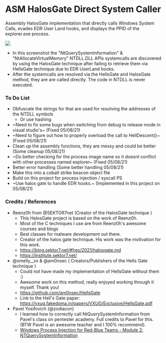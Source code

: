 # ASM HalosGate Direct System Caller
Assembly HalosGate implementation that directly calls Windows System Calls, evades EDR User Land hooks, and displays the PPID of the explorer.exe process.

![](/images/customHellsGatePoC.png)
+ In this screenshot the "NtQuerySystemInformation" & "NtAllocateVirtualMemory" NTDLL.DLL APIs systemcalls are discovered by using the HalosGate technique after failing to retrieve them via HellsGate technique due to EDR UserLand hooks.
+ After the systemcalls are resolved via the HellsGate and HalosGate method, they are are called directly. The code in NTDLL is never executed.

### To Do List
+ Obfuscate the strings for that are used for resolving the addresses of the NTDLL symbols
  + Or use hashing
+ ~Need to fix some bugs when switching from debug to release mode in visual studio's~ (Fixed 05/08/21)
+ ~Need to figure out how to properly overload the call to HellDescent()~ (Fixed 05/08/21)
+ Clean up the assembly functions, they are messy and could be better (Some cleanup 05/08/21)
+ ~Do better checking for the process image name so it doesnt conflict with other processes named explorer~ (Fixed 05/08/21)
+ Better error handling (Some better handling 05/08/21)
+ Make this into a cobalt strike beacon object file
+ Build on this project for process injection / syscall PS 
+ ~Use halos gate to handle EDR hooks.~ (Implemented in this project on 05/08/21)

### Credits / References
+ Reenz0h from @SEKTOR7net (Creator of the HalosGate technique )
  + This HalosGate project is based on the work of Reenz0h.
  + Most of the C techniques I use are from Reenz0h's awesome courses and blogs 
  + Best classes for malware development out there.
  + Creator of the halos gate technique. His work was the motivation for this work.
  + https://blog.sektor7.net/#!res/2021/halosgate.md 
  + https://institute.sektor7.net/
+ @smelly__vx & @am0nsec ( Creators/Publishers of the Hells Gate technique )
  + Could not have made my implementation of HellsGate without them :)
  + Awesome work on this method, really enjoyed working through it myself. Thank you!
  + https://github.com/am0nsec/HellsGate 
  + Link to the Hell's Gate paper: https://vxug.fakedoma.in/papers/VXUG/Exclusive/HellsGate.pdf
+ Pavel Yosifovich (@zodiacon)
  + I learned how to correctly call NtQuerySystemInformation from Pavel's class on pentester academy. Full credits to Pavel for this. (BTW Pavel is an awesome teacher and I 100% recommend).
  + [Windows Process Injection for Red-Blue Teams - Module 2: NTQuerySystemInformation](https://www.pentesteracademy.com/video?id=1634)
